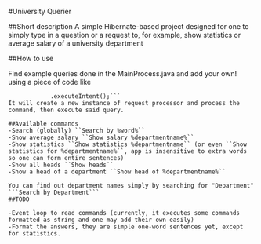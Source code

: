 #University Querier

##Short description
A simple Hibernate-based project designed for one to simply type in a question or a request to, for example, show statistics or average salary of a university department

##How to use

Find example queries done in the MainProcess.java and add your own! using a piece of code like
```new RequestProcessor("Search by li")
			.executeIntent();```
It will create a new instance of request processor and process the command, then execute said query. 

##Available commands
-Search (globally) ``Search by %word%``
-Show average salary ``Show salary %departmentname%``
-Show statistics ``Show statistics %departmentname`` (or even ``Show statistics for %departmentname%``, app is insensitive to extra words so one can form entire sentences) 
-Show all heads ``Show heads``
-Show a head of a department ``Show head of %departmentname%``

You can find out department names simply by searching for "Department"
```Search by Department```
##TODO

-Event loop to read commands (currently, it executes some commands formatted as string and one may add their own easily)
-Format the answers, they are simple one-word sentences yet, except for statistics.
